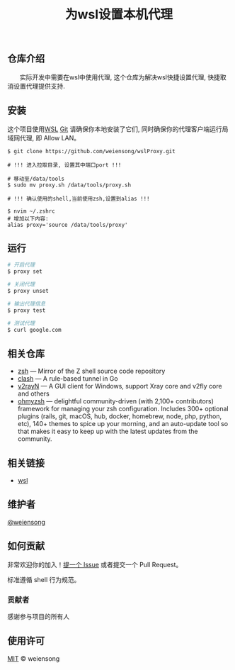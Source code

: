 <h1 align="center">为wsl设置本机代理</h1>



<p align="center">
<img src="https://img.shields.io/badge/python_-%3E%3D3.8-green" alt=""> <img src="https://img.shields.io/badge/license_-MIT-green" alt=""> <img src="https://img.shields.io/badge/shell-blue" alt=""> <img src="https://img.shields.io/badge/zsh-blue" alt="">  <img src="https://img.shields.io/badge/bash-blue" alt=""> 
</p>

## 仓库介绍

&emsp;&emsp;实际开发中需要在wsl中使用代理, 这个仓库为解决wsl快捷设置代理, 快捷取消设置代理提供支持.


## 安装

这个项目使用[WSL](https://learn.microsoft.com/en-us/windows/wsl/install) [Git](https://git-scm.com/) 请确保你本地安装了它们, 同时确保你的代理客户端运行局域网代理, 即 Allow LAN。

```shell
$ git clone https://github.com/weiensong/wslProxy.git

# !!! 进入拉取目录, 设置其中端口port !!!

# 移动至/data/tools
$ sudo mv proxy.sh /data/tools/proxy.sh

# !!! 确认使用的shell,当前使用zsh,设置到alias !!!

$ nvim ~/.zshrc
# 增加以下内容:
alias proxy='source /data/tools/proxy'
```


## 运行
```sh
# 开启代理
$ proxy set

# 关闭代理
$ proxy unset

# 输出代理信息
$ proxy test

# 测试代理
$ curl google.com
```

## 相关仓库

- [zsh](https://github.com/zsh-users/zsh) — Mirror of the Z shell source code repository
- [clash](https://github.com/Dreamacro/clash) — A rule-based tunnel in Go
- [v2rayN](https://github.com/2dust/v2rayN) — A GUI client for Windows, support Xray core and v2fly core and others
- [ohmyzsh](https://github.com/ohmyzsh/ohmyzsh) — delightful community-driven (with 2,100+ contributors) framework for managing your zsh configuration. Includes 300+ optional plugins (rails, git, macOS, hub, docker, homebrew, node, php, python, etc), 140+ themes to spice up your morning, and an auto-update tool so that makes it easy to keep up with the latest updates from the community.



## 相关链接

- [wsl](https://learn.microsoft.com/en-us/windows/wsl/install)



## 维护者

[@weiensong](https://github.com/weiensong)



## 如何贡献

非常欢迎你的加入！[提一个 Issue](https://github.com/weiensong/wslProxy/issues) 或者提交一个 Pull Request。


标准遵循 shell 行为规范。

### 贡献者

感谢参与项目的所有人



## 使用许可

[MIT](LICENSE) © weiensong

